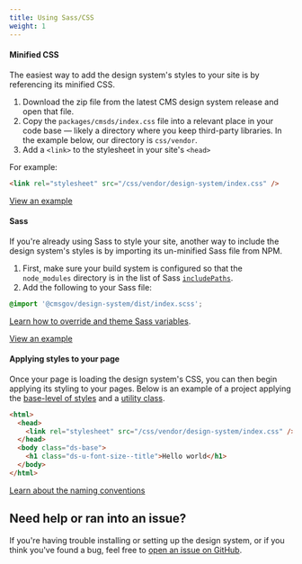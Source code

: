 ```yaml
---
title: Using Sass/CSS
weight: 1
---
```


<h4 class="ds-h4 ds-u-font-size--base">Minified CSS</h4>

The easiest way to add the design system's styles to your site is by referencing its minified CSS.

1. Download the zip file from the latest CMS design system release and open that file.
1. Copy the `packages/cmsds/index.css` file into a relevant place in your code base — likely a directory where you keep third-party libraries. In the example below, our directory is `css/vendor`.
1. Add a `<link>` to the stylesheet in your site's `<head>`

For example:

```html
<link rel="stylesheet" src="/css/vendor/design-system/index.css" />
```

[View an example](https://github.com/CMSgov/design-system/blob/master/examples/article/index.html)

<h4 class="ds-h4 ds-u-font-size--base" id="sass">Sass</h4>

If you're already using Sass to style your site, another way to include the design system's styles is by importing its un-minified Sass file from NPM.

1. First, make sure your build system is configured so that the `node_modules` directory is in the list of Sass [`includePaths`](https://github.com/sass/node-sass#includepaths).
2. Add the following to your Sass file:

```css
@import '@cmsgov/design-system/dist/index.scss';
```

[Learn how to override and theme Sass variables]({{root}}/guidelines/themes/).

[View an example](https://github.com/CMSgov/design-system/blob/master/examples/react-app/src/styles/index.scss)

<h4 class="ds-h4 ds-u-font-size--base">Applying styles to your page</h4>

Once your page is loading the design system's CSS, you can then begin applying its styling to your pages. Below is an example of a project applying the [base-level of styles]({{root}}/design/base) and a [utility class]({{root}}/utilities/).

```html
<html>
  <head>
    <link rel="stylesheet" src="/css/vendor/design-system/index.css" />
  </head>
  <body class="ds-base">
    <h1 class="ds-u-font-size--title">Hello world</h1>
  </body>
</html>
```

[Learn about the naming conventions]({{root}}/guidelines/code-conventions)

<h2 id="need-help" class="ds-h2 ds-u-color--primary-darker">Need help or ran into an issue?</h2>

If you're having trouble installing or setting up the design system, or if you think you've found a bug, feel free to [open an issue on GitHub](https://github.com/CMSgov/design-system/issues).
